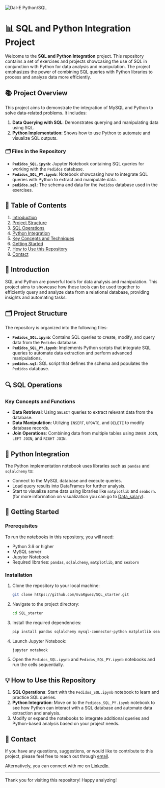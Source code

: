 ![Dal-E Python/SQL](https://oaidalleapiprodscus.blob.core.windows.net/private/org-WjwbzHenI2WCRIOWqOv2aS43/user-AbFtuSU1KBaSHkCmharRz1ri/img-UkLMYho1GmWcA4zMLl6b3pY2.png?st=2024-10-08T12%3A06%3A11Z&se=2024-10-08T14%3A06%3A11Z&sp=r&sv=2024-08-04&sr=b&rscd=inline&rsct=image/png&skoid=d505667d-d6c1-4a0a-bac7-5c84a87759f8&sktid=a48cca56-e6da-484e-a814-9c849652bcb3&skt=2024-10-08T07%3A46%3A04Z&ske=2024-10-09T07%3A46%3A04Z&sks=b&skv=2024-08-04&sig=CJYQI2JcT2wPmfgAai8YdTJWGTcRDKB0KqBK5YZ2hA4%3D)
# 📊 SQL and Python Integration Project

Welcome to the **SQL and Python Integration** project. This repository contains a set of exercises and projects showcasing the use of SQL in conjunction with Python for data analysis and manipulation. The project emphasizes the power of combining SQL queries with Python libraries to process and analyze data more efficiently.

## 📚 Project Overview

This project aims to demonstrate the integration of MySQL and Python to solve data-related problems. It includes:

1. **Data Querying with SQL**: Demonstrates querying and manipulating data using SQL.
2. **Python Implementation**: Shows how to use Python to automate and visualize SQL outputs.

### 🗂️ Files in the Repository

- **`Pedidos_SQL.ipynb`**: Jupyter Notebook containing SQL queries for working with the `Pedidos` database.
- **`Pedidos_SQL_PY.ipynb`**: Notebook showcasing how to integrate SQL queries with Python to extract and manipulate data.
- **`pedidos.sql`**: The schema and data for the `Pedidos` database used in the exercises.

## 📝 Table of Contents

1. [Introduction](#introduction)
2. [Project Structure](#project-structure)
3. [SQL Operations](#sql-operations)
4. [Python Integration](#python-integration)
5. [Key Concepts and Techniques](#key-concepts-and-techniques)
6. [Getting Started](#getting-started)
7. [How to Use this Repository](#how-to-use-this-repository)
8. [Contact](#contact)

## 📌 Introduction

SQL and Python are powerful tools for data analysis and manipulation. This project aims to showcase how these tools can be used together to efficiently query and analyze data from a relational database, providing insights and automating tasks.

## 🗂️ Project Structure

The repository is organized into the following files:

- **`Pedidos_SQL.ipynb`**: Contains SQL queries to create, modify, and query data from the `Pedidos` database.
- **`Pedidos_SQL_PY.ipynb`**: Implements Python scripts that integrate SQL queries to automate data extraction and perform advanced manipulations.
- **`pedidos.sql`**: SQL script that defines the schema and populates the `Pedidos` database.

## 🔍 SQL Operations

### Key Concepts and Functions

- **Data Retrieval**: Using `SELECT` queries to extract relevant data from the database.
- **Data Manipulation**: Utilizing `INSERT`, `UPDATE`, and `DELETE` to modify database records.
- **Join Operations**: Combining data from multiple tables using `INNER JOIN`, `LEFT JOIN`, and `RIGHT JOIN`.

## 🐍 Python Integration

The Python implementation notebook uses libraries such as `pandas` and `sqlalchemy` to:

- Connect to the MySQL database and execute queries.
- Load query results into DataFrames for further analysis.
- Start to visualize some data using libraries like `matplotlib` and `seaborn`. (for more information on visualization you can go to [Data_salary](https://github.com/EvaRguez/Data_salary)).

## 🚀 Getting Started

### Prerequisites

To run the notebooks in this repository, you will need:

- Python 3.6 or higher
- MySQL server
- Jupyter Notebook
- Required libraries: `pandas`, `sqlalchemy`, `matplotlib`, and `seaborn`

### Installation

1. Clone the repository to your local machine:

   ```bash
   git clone https://github.com/EvaRguez/SQL_starter.git
   ```

2. Navigate to the project directory:

   ```bash
   cd SQL_starter
   ```

3. Install the required dependencies:

   ```bash
   pip install pandas sqlalchemy mysql-connector-python matplotlib seaborn
   ```

4. Launch Jupyter Notebook:

   ```bash
   jupyter notebook
   ```

5. Open the `Pedidos_SQL.ipynb` and `Pedidos_SQL_PY.ipynb` notebooks and run the cells sequentially.

## 💡 How to Use this Repository

1. **SQL Operations**: Start with the `Pedidos_SQL.ipynb` notebook to learn and practice SQL queries.
2. **Python Integration**: Move on to the `Pedidos_SQL_PY.ipynb` notebook to see how Python can interact with a SQL database and automate data extraction and analysis.
3. Modify or expand the notebooks to integrate additional queries and Python-based analysis based on your project needs.

## 📧 Contact

If you have any questions, suggestions, or would like to contribute to this project, please feel free to reach out through [email](mailto:evarodriguezceballos@gmail.com).

Alternatively, you can connect with me on [LinkedIn](https://www.linkedin.com/in/eva-rodriguez-ceballos-/).

---

Thank you for visiting this repository! Happy analyzing!
